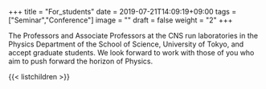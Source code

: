 +++
title =  "For_students"
date = 2019-07-21T14:09:19+09:00
tags = ["Seminar","Conference"]
image = ""
draft = false
weight = "2"
+++

The Professors and Associate Professors at the CNS run laboratories in the Physics Department of the School of Science, University of Tokyo, and accept graduate students. We look forward to work with those of you who aim to push forward the horizon of Physics.

{{< listchildren >}}
